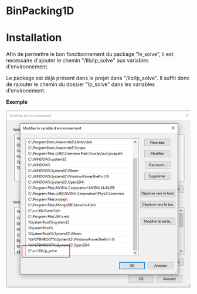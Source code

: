 # BinPacking1D

# Installation

Afin de permettre le bon fonctionnement du package "lv_solve", il est necessaire d'ajouter le chemin "/lib/lp_solve" aux variables d'environnement.

Le package est déjà présent dans le projet dans "/lib/lp_solve". Il suffit donc de rajouter le chemin du dossier "lp_solve" dans les variables d'environement.

**Exemple**

![image](docs/exemple.png)
